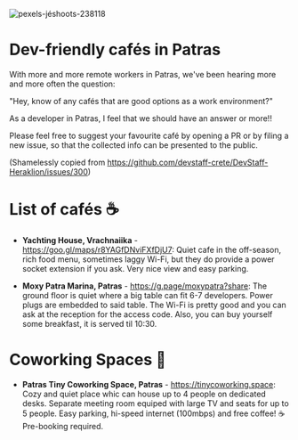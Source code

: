 ![pexels-jéshoots-238118](https://user-images.githubusercontent.com/1976259/165319023-deea9ece-8e1b-44b1-88ae-a8a20d6fd7ff.jpeg)

# Dev-friendly cafés in Patras
With more and more remote workers in Patras, we've been hearing more and more often the question:

"Hey, know of any cafés that are good options as a work environment?"

As a developer in Patras, I feel that we should have an answer or more!!

Please feel free to suggest your favourite café by opening a PR or by filing a new issue, so that the collected info can be presented to the public. 



(Shamelessly copied from https://github.com/devstaff-crete/DevStaff-Heraklion/issues/300)


# List of cafés ☕

* **Yachting House, Vrachnaiika** - https://goo.gl/maps/r8YAGfDNviFXfDjU7: 
Quiet cafe in the off-season, rich food menu, sometimes laggy Wi-Fi, but they do provide a power socket extension if you ask. Very nice view and easy parking.

* **Moxy Patra Marina, Patras** - https://g.page/moxypatra?share: 
The ground floor is quiet where a big table can fit 6-7 developers. Power plugs are embedded to said table. The Wi-Fi is pretty good and you can ask at the reception for the access code. Also, you can buy yourself some breakfast, it is served til 10:30.

# Coworking Spaces 🏢

* **Patras Tiny Coworking Space, Patras** - https://tinycoworking.space: Cozy and quiet place whic can house up to 4 people on dedicated desks. Separate meeting room equiped with large TV and seats for up to 5 people. Easy parking, hi-speed internet (100mbps) and free coffee! ☕ Pre-booking required.
